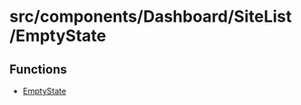 # src/components/Dashboard/SiteList/EmptyState

## Functions

- [EmptyState](functions/EmptyState.md)
